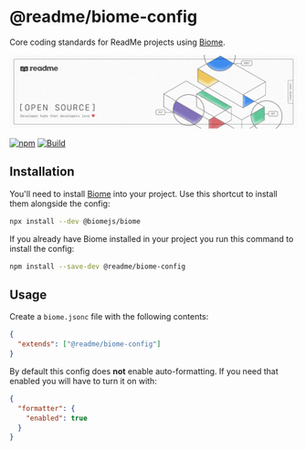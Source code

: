 # @readme/biome-config

Core coding standards for ReadMe projects using [Biome](https://biomejs.dev/).

[![](https://raw.githubusercontent.com/readmeio/.github/main/oss-header.png)](https://readme.io)

[![npm](https://img.shields.io/npm/v/@readme/biome-config)](https://npm.im/@readme/biome-config) [![Build](https://github.com/readmeio/standards/workflows/CI/badge.svg)](https://github.com/readmeio/standards)

## Installation

You'll need to install [Biome](https://biomejs.dev/) into your project. Use this shortcut to install them alongside the config:

```sh
npx install --dev @biomejs/biome
```

If you already have Biome installed in your project you run this command to install the config:

```sh
npm install --save-dev @readme/biome-config
```

## Usage

Create a `biome.jsonc` file with the following contents:

```json
{
  "extends": ["@readme/biome-config"]
}
```

By default this config does **not** enable auto-formatting. If you need that enabled you will have to turn it on with:

```json
{
  "formatter": {
    "enabled": true
  }
}
```
